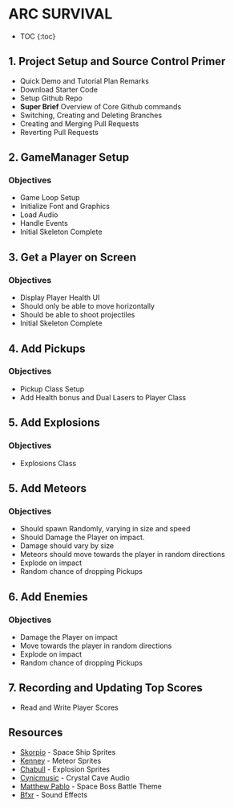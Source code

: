 # ARC SURVIVAL

* TOC 
{:toc}



## 1. Project Setup and Source Control Primer
- Quick Demo and Tutorial Plan Remarks
- Download Starter Code
- Setup Github Repo
- **Super Brief** Overview of Core Github commands
- Switching, Creating and Deleting Branches
- Creating and Merging Pull Requests
- Reverting Pull Requests

## 2. GameManager Setup
### Objectives
- Game Loop Setup
- Initialize Font and Graphics
- Load Audio
- Handle Events
- Initial Skeleton Complete

## 3. Get a Player on Screen
### Objectives
- Display Player Health UI
- Should only be able to move horizontally
- Should be able to shoot projectiles
- Initial Skeleton Complete

## 4. Add Pickups
### Objectives
- Pickup Class Setup
- Add Health bonus and Dual Lasers to Player Class

## 5. Add Explosions
### Objectives
- Explosions Class

## 5. Add Meteors 
### Objectives
- Should spawn Randomly, varying in size and speed
- Should Damage the Player on impact. 
- Damage should vary by size
- Meteors should move towards the player in random directions
- Explode on impact
- Random chance of dropping Pickups

## 6. Add Enemies 
### Objectives
- Damage the Player on impact
- Move towards the player in random directions
- Explode on impact
- Random chance of dropping Pickups

## 7. Recording and Updating Top Scores
- Read and Write Player Scores

## Resources

- [Skorpio](https://opengameart.org/content/space-ship-construction-kit) - Space Ship Sprites
- [Kenney](https://opengameart.org/content/space-shooter-redux) - Meteor Sprites
- [Chabull](https://opengameart.org/content/explosions-0) - Explosion Sprites
- [Cynicmusic](https://opengameart.org/content/crystal-cave-song18) - Crystal Cave Audio
- [Matthew Pablo](https://opengameart.org/content/space-boss-battle-theme) - Space Boss Battle Theme
- [Bfxr](https://www.bfxr.net/) - Sound Effects
